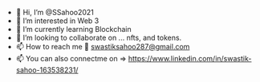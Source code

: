 - 👋 Hi, I’m @SSahoo2021
- 👀 I’m interested in Web 3
- 🌱 I’m currently learning Blockchain
- 💞️ I’m looking to collaborate on ... nfts, and tokens.
- 📫 How to reach me 📩 swastiksahoo287@gmail.com
- 📫 You can also connectme on => https://www.linkedin.com/in/swastik-sahoo-163538231/ 

<!---
SSahoo2021/SSahoo2021 is a ✨ special ✨ repository because its `README.md` (this file) appears on your GitHub profile.
You can click the Preview link to take a look at your changes.
--->
